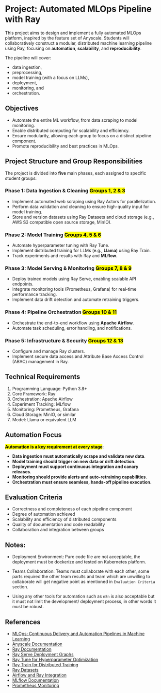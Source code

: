 # Project: Automated MLOps Pipeline with Ray

This project aims to design and implement a fully automated MLOps platform, inspired by the feature set of Anyscale. Students will collaboratively construct a modular, distributed machine learning pipeline using Ray, focusing on **automation**, **scalability**, and **reproducibility**. 

The pipeline will cover:

- data ingestion,
- preprocessing,
- model training (with a focus on LLMs),
- deployment,
- monitoring, and
- orchestration.

## Objectives

- Automate the entire ML workflow, from data scraping to model monitoring.
- Enable distributed computing for scalability and efficiency.
- Ensure modularity, allowing each group to focus on a distinct pipeline component.
- Promote reproducibility and best practices in MLOps.

## Project Structure and Group Responsibilities

The project is divided into **five** main phases, each assigned to specific student groups:

### Phase 1: Data Ingestion & Cleaning <mark>Groups 1, 2 & 3</mark>

- Implement automated web scraping using Ray Actors for parallelization.
- Perform data validation and cleaning to ensure high-quality input for model training.
- Store and version datasets using Ray Datasets and cloud storage (e.g., AWS S3 compatible open source storage, MinIO).

### Phase 2: Model Training <mark>Groups 4, 5 & 6</mark>

- Automate hyperparameter tuning with Ray Tune.
- Implement distributed training for LLMs (e.g., **Llama**) using Ray Train.
- Track experiments and results with Ray and **MLflow**.

### Phase 3: Model Serving & Monitoring <mark>Groups 7, 8 & 9</mark>

- Deploy trained models using Ray Serve, enabling scalable API endpoints.
- Integrate monitoring tools (Prometheus, Grafana) for real-time performance tracking.
- Implement data drift detection and automate retraining triggers.

### Phase 4: Pipeline Orchestration <mark>Groups 10 & 11</mark>

- Orchestrate the end-to-end workflow using **Apache Airflow**.
- Automate task scheduling, error handling, and notifications.

### Phase 5: Infrastructure & Security <mark>Groups 12 & 13</mark>

- Configure and manage Ray clusters.
- Implement secure data access and Attribute Base Access Control (ABAC) management in Ray.

## Technical Requirements

1. Programming Language: Python 3.8+
2. Core Framework: Ray
3. Orchestration: Apache Airflow
4. Experiment Tracking: MLflow
5. Monitoring: Prometheus, Grafana
6. Cloud Storage: MinIO, or similar
7. Model: Llama or equivalent LLM

## Automation Focus

<mark>**Automation is a key requirement at every stage**</mark>:

- **Data ingestion must automatically scrape and validate new data**.
- **Model training should trigger on new data or drift detection**.
- **Deployment must support continuous integration and canary releases**.
- **Monitoring should provide alerts and auto-retraining capabilities**.
- **Orchestration must ensure seamless, hands-off pipeline execution**.

## Evaluation Criteria

- Correctness and completeness of each pipeline component
- Degree of automation achieved
- Scalability and efficiency of distributed components
- Quality of documentation and code readability
- Collaboration and integration between groups

## Notes:

- Deployment Environment: Pure code file are not acceptable, the deployment must be dockerize and tested on Kubernetes platform.

- Teams Collaboration: Teams must collaborate with each other, some parts required the other team results and team which are unwilling to collaborate will get negative point as mentioned in `Evaluation Criteria` section.

- Using any other tools for automation such as `n8n` is also acceptable but it must not limit the development/ deployment process, in other words it must be robust.

## References

- [MLOps: Continuous Delivery and Automation Pipelines in Machine Learning](https://ml-ops.org/)
- [Anyscale Documentation](https://docs.anyscale.com/)
- [Ray Documentation](https://docs.ray.io/en/latest/)
- [Ray Serve Deployment Graphs](https://docs.ray.io/en/latest/serve/production-guide.html#deployment-graphs)
- [Ray Tune for Hyperparameter Optimization](https://docs.ray.io/en/latest/tune/index.html)
- [Ray Train for Distributed Training](https://docs.ray.io/en/latest/train/index.html)
- [Ray Datasets](https://docs.ray.io/en/latest/data/dataset.html)
- [Airflow and Ray Integration](https://docs.anyscale.com/reference/integrations/airflow)
- [MLflow Documentation](https://mlflow.org/docs/latest/index.html)
- [Prometheus Monitoring](https://prometheus.io/docs/introduction/overview/)

